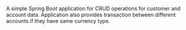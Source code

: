 A simple Spring Boot application for CRUD operations for customer and account data.
Application also provides transaction between different accounts if they have same currency type.